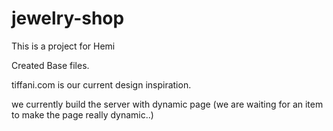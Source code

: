 # jewelry-shop
This is a project for Hemi

Created Base files.

tiffani.com is our current design inspiration.


we currently build the server with dynamic page (we are waiting for an item to make the page really dynamic..)
 